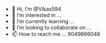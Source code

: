 - 👋 Hi, I’m @Vikas594
- 👀 I’m interested in ...
- 🌱 I’m currently learning ...
- 💞️ I’m looking to collaborate on ...
- 📫 How to reach me ... 9049866048

<!---
Vikas594/Vikas594 is a ✨ special ✨ repository because its `README.md` (this file) appears on your GitHub profile.
You can click the Preview link to take a look at your changes.
--->
